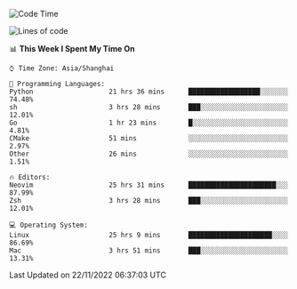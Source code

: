<!--START_SECTION:waka-->
![Code Time](http://img.shields.io/badge/Code%20Time-1%2C009%20hrs%2046%20mins-blue)

![Lines of code](https://img.shields.io/badge/From%20Hello%20World%20I%27ve%20Written-24%20Thousand%20lines%20of%20code-blue)

📊 **This Week I Spent My Time On** 

```text
⌚︎ Time Zone: Asia/Shanghai

💬 Programming Languages: 
Python                   21 hrs 36 mins      ██████████████████░░░░░░░   74.48% 
sh                       3 hrs 28 mins       ███░░░░░░░░░░░░░░░░░░░░░░   12.01% 
Go                       1 hr 23 mins        █░░░░░░░░░░░░░░░░░░░░░░░░   4.81% 
CMake                    51 mins             ░░░░░░░░░░░░░░░░░░░░░░░░░   2.97% 
Other                    26 mins             ░░░░░░░░░░░░░░░░░░░░░░░░░   1.51%

🔥 Editors: 
Neovim                   25 hrs 31 mins      ██████████████████████░░░   87.99% 
Zsh                      3 hrs 28 mins       ███░░░░░░░░░░░░░░░░░░░░░░   12.01%

💻 Operating System: 
Linux                    25 hrs 9 mins       █████████████████████░░░░   86.69% 
Mac                      3 hrs 51 mins       ███░░░░░░░░░░░░░░░░░░░░░░   13.31%

```


 Last Updated on 22/11/2022 06:37:03 UTC
<!--END_SECTION:waka-->
